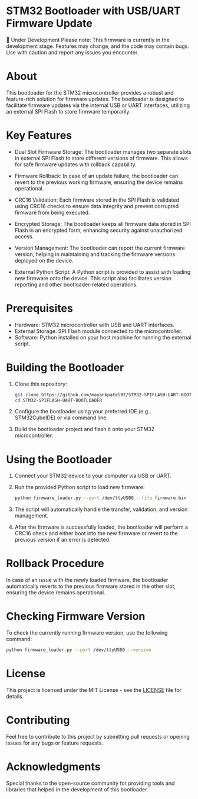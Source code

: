 # STM32 Bootloader with USB/UART Firmware Update

🚧 Under Development
Please note: This firmware is currently in the development stage. Features may change, and the code may contain bugs. Use with caution and report any issues you encounter.

# About

This bootloader for the STM32 microcontroller provides a robust and feature-rich solution for firmware updates. The bootloader is designed to facilitate firmware updates via the internal USB or UART interfaces, utilizing an external SPI Flash to store firmware temporarily.

# Key Features

- Dual Slot Firmware Storage: The bootloader manages two separate slots in external SPI Flash to store different versions of firmware. This allows for safe firmware updates with rollback capability.
  
- Firmware Rollback: In case of an update failure, the bootloader can revert to the previous working firmware, ensuring the device remains operational.
  
- CRC16 Validation: Each firmware stored in the SPI Flash is validated using CRC16 checks to ensure data integrity and prevent corrupted firmware from being executed.

- Encrypted Storage: The bootloader keeps all firmware data stored in SPI Flash in an encrypted form, enhancing security against unauthorized access.

- Version Management: The bootloader can report the current firmware version, helping in maintaining and tracking the firmware versions deployed on the device.

- External Python Script: A Python script is provided to assist with loading new firmware onto the device. This script also facilitates version reporting and other bootloader-related operations.


# Prerequisites

- Hardware: STM32 microcontroller with USB and UART interfaces.
- External Storage: SPI Flash module connected to the microcontroller.
- Software: Python installed on your host machine for running the external script.

# Building the Bootloader

1. Clone this repository:
   ```bash
   git clone https://github.com/mayankpatel97/STM32-SPIFLASH-UART-BOOTLOADER.git
   cd STM32-SPIFLASH-UART-BOOTLOADER
   ```
2. Configure the bootloader using your preferred IDE (e.g., STM32CubeIDE) or via command line.

3. Build the bootloader project and flash it onto your STM32 microcontroller.

# Using the Bootloader

1. Connect your STM32 device to your computer via USB or UART.

2. Run the provided Python script to load new firmware:
   ```bash
   python firmware_loader.py --port /dev/ttyUSB0 --file firmware.bin
   ```

3. The script will automatically handle the transfer, validation, and version management.

4. After the firmware is successfully loaded, the bootloader will perform a CRC16 check and either boot into the new firmware or revert to the previous version if an error is detected.

# Rollback Procedure

In case of an issue with the newly loaded firmware, the bootloader automatically reverts to the previous firmware stored in the other slot, ensuring the device remains operational.

# Checking Firmware Version

To check the currently running firmware version, use the following command:
```bash
python firmware_loader.py --port /dev/ttyUSB0 --version
```

# License

This project is licensed under the MIT License - see the [LICENSE](LICENSE) file for details.

# Contributing

Feel free to contribute to this project by submitting pull requests or opening issues for any bugs or feature requests.

# Acknowledgments

Special thanks to the open-source community for providing tools and libraries that helped in the development of this bootloader.
